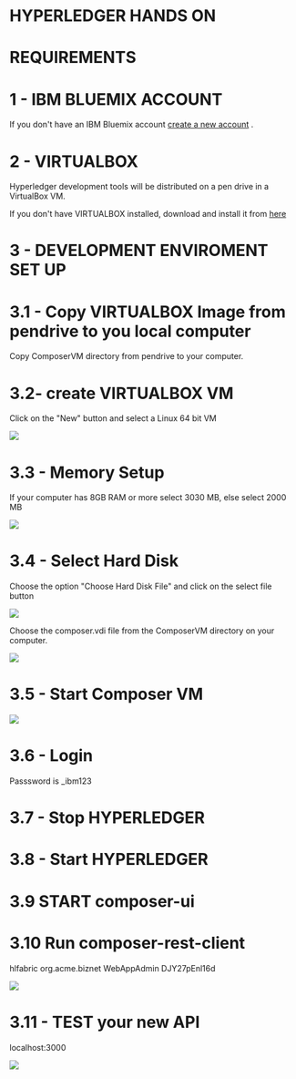 # HYPERLEDGER HANDS ON 

# REQUIREMENTS 

# 1 - IBM BLUEMIX ACCOUNT

If you don't have an IBM Bluemix account [create a new account](https://www.ibm.com/developerworks/community/blogs/941f1004-4e3d-4a4b-87ed-30d8045fde4e/resource/IBM%20Bluemix%20Tutorial%20-%20Creating%20a%20Bluemix%20Account%20v2.0_files/IBMBluemixTutorial-CreatingaBluemixAccountv2.0.pdf?lang=en) . 

# 2 - VIRTUALBOX

Hyperledger development tools will be distributed on a pen drive in a VirtualBox VM. 

If you don't have VIRTUALBOX installed, download and install it from [here](https://www.virtualbox.org/wiki/Downloads) 


# 3 - DEVELOPMENT ENVIROMENT SET UP 


# 3.1 - Copy VIRTUALBOX Image from pendrive to you local computer

Copy ComposerVM directory from pendrive to your computer.

# 3.2- create VIRTUALBOX VM

Click on the "New" button and select a Linux 64 bit VM

![](https://raw.githubusercontent.com/plucena/hyperledger/master/virtualbox/con1.png)


# 3.3 - Memory Setup

If your computer has 8GB RAM or more select 3030 MB, else select 2000 MB 

![](https://raw.githubusercontent.com/plucena/hyperledger/master/virtualbox/con2.png)


# 3.4 - Select Hard Disk

Choose the option "Choose Hard Disk File" and click on the select file button

![](https://raw.githubusercontent.com/plucena/hyperledger/master/virtualbox/con3.png)

Choose the composer.vdi file from the ComposerVM directory on your computer.

![](https://raw.githubusercontent.com/plucena/hyperledger/master/virtualbox/con4.png)

# 3.5 - Start Composer VM

![](https://raw.githubusercontent.com/plucena/hyperledger/master/virtualbox/con5.png)

# 3.6 - Login

Passsword is  _ibm123

# 3.7 - Stop HYPERLEDGER

# 3.8 - Start HYPERLEDGER

# 3.9  START composer-ui

# 3.10 Run  composer-rest-client

hlfabric
org.acme.biznet
WebAppAdmin
DJY27pEnl16d

![](https://raw.githubusercontent.com/plucena/fabric-composer-install/master/con7.png)

# 3.11 - TEST your new API

localhost:3000

![](https://raw.githubusercontent.com/plucena/fabric-composer-install/master/con9.png)


